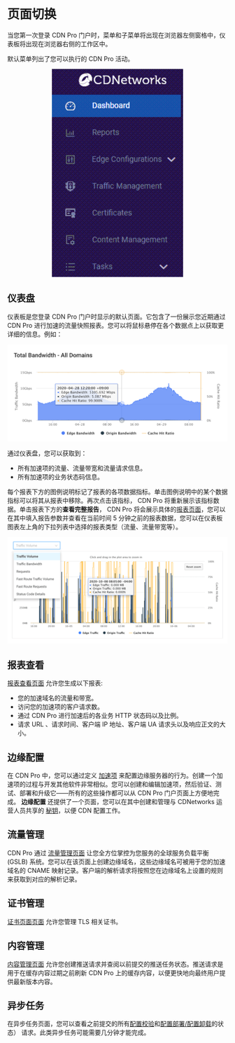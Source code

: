 # 页面切换

当您第一次登录 CDN Pro 门户时，菜单和子菜单将出现在浏览器左侧窗格中，仪表板将出现在浏览器右侧的工作区中。

默认菜单列出了您可以执行的 CDN Pro 活动。

<p align=center><img src="/docs/resources/images/accessing-portal/side-menu.png" alt="navigation menu" width="300"></p>

## 仪表盘

仪表板是您登录 CDN Pro 门户时显示的默认页面。它包含了一份展示您近期通过 CDN Pro 进行加速的流量快照报表。您可以将鼠标悬停在各个数据点上以获取更详细的信息。例如：

<p align=center><img src="/docs/resources/images/accessing-portal/total-bandwidth.png" alt="total bandwidth" width="1000"></p>

通过仪表盘，您可以获取到：

- 所有加速项的流量、流量带宽和流量请求信息。
- 所有加速项的业务状态码信息。

每个报表下方的图例说明标记了报表的各项数据指标。单击图例说明中的某个数据指标可以将其从报表中移除。再次点击该指标， CDN Pro 将重新展示该指标数据。单击报表下方的**查看完整报告**， CDN Pro 将会展示具体的[报表页面](</docs/portal/reports.md>)，您可以在其中填入报告参数并查看在当前时间 5 分钟之前的报表数据，您可以在仪表板图表左上角的下拉列表中选择的报表类型（流量、流量带宽等）。

<p align=center><img src="/docs/resources/images/traffic-volume.png" alt="traffic volume" width="1000"></p>

## 报表查看
[报表查看页面](</docs/portal/reports.md>) 允许您生成以下报表:

- 您的加速域名的流量和带宽。
- 访问您的加速项的客户请求数。
- 通过 CDN Pro 进行加速后的各业务 HTTP 状态码以及比例。
- 请求 URL 、请求时间、客户端 IP 地址、客户端 UA 请求头以及响应正文的大小。

## 边缘配置

在 CDN Pro 中，您可以通过定义 [加速项](</docs/portal/edge-configurations/managing-properties.md>) 来配置边缘服务器的行为。创建一个加速项的过程与开发其他软件非常相似。您可以创建和编辑加速项，然后验证、测试、部署和升级它——所有的这些操作都可以从 CDN Pro 门户页面上方便地完成。 **边缘配置** 还提供了一个页面，您可以在其中创建和管理与 CDNetworks 运营人员共享的 [秘钥](</docs/portal/secrets/overview.md>)，以便 CDN 配置工作。


## 流量管理

CDN Pro 通过 [流量管理页面](</docs/portal/traffic-management/overview.md>) 让您全方位掌控为您服务的全球服务负载平衡 (GSLB) 系统。您可以在该页面上创建边缘域名，这些边缘域名可被用于您的加速域名的 CNAME 映射记录。客户端的解析请求将按照您在边缘域名上设置的规则来获取到对应的解析记录。


## 证书管理

[证书页面页面](</docs/portal/certificates/overview.md>) 允许您管理 TLS 相关证书。

## 内容管理

[内容管理页面](</docs/portal/content-management.md>) 允许您创建推送请求并查阅以前提交的推送任务状态。推送请求是用于在缓存内容过期之前刷新 CDN Pro 上的缓存内容，以便更快地向最终用户提供最新版本内容。


## 异步任务

在异步任务页面，您可以查看之前提交的所有[配置校验](</docs/portal/tasks/validations.md>)和[配置部署/配置卸载](</docs/portal/tasks/deployments.md>)的状态） 请求。此类异步任务可能需要几分钟才能完成。
